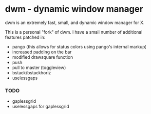 # dwm - dynamic window manager
dwm is an extremely fast, small, and dynamic window manager for X.

This is a personal "fork" of dwm. I have a small number of additional features
patched in:

* pango (this allows for status colors using pango's internal markup)
* increased padding on the bar
* modified drawsquare function
* push
* pull to master (toggleview)
* bstack/bstackhoriz
* uselessgaps


### TODO
* gaplessgrid
* uselessgaps for gaplessgrid
